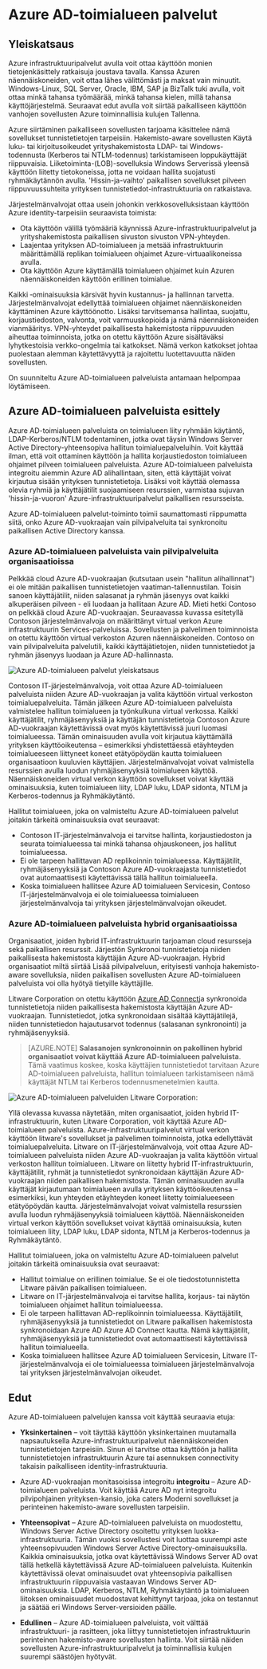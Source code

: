 <properties
    pageTitle="Yleistä Azure Active Directory-toimialuepalveluista | Microsoft Azure"
    description="Azure Active Directory-toimialuepalveluista yleiskatsaus"
    services="active-directory-ds"
    documentationCenter=""
    authors="mahesh-unnikrishnan"
    manager="stevenpo"
    editor="curtand"/>

<tags
    ms.service="active-directory-ds"
    ms.workload="identity"
    ms.tgt_pltfrm="na"
    ms.devlang="na"
    ms.topic="article"
    ms.date="10/07/2016"
    ms.author="maheshu"/>

# <a name="azure-ad-domain-services"></a>Azure AD-toimialueen palvelut

## <a name="overview"></a>Yleiskatsaus
Azure infrastruktuuripalvelut avulla voit ottaa käyttöön monien tietojenkäsittely ratkaisuja joustava tavalla. Kanssa Azuren näennäiskoneiden, voit ottaa lähes välittömästi ja maksat vain minuutit. Windows-Linux, SQL Server, Oracle, IBM, SAP ja BizTalk tuki avulla, voit ottaa minkä tahansa työmäärää, minkä tahansa kielen, millä tahansa käyttöjärjestelmä. Seuraavat edut avulla voit siirtää paikalliseen käyttöön vanhojen sovellusten Azure toiminnallisia kulujen Tallenna.

Azure siirtäminen paikalliseen sovellusten tarjoama käsittelee nämä sovellukset tunnistetietojen tarpeisiin. Hakemisto-aware sovellusten Käytä luku- tai kirjoitusoikeudet yrityshakemistosta LDAP- tai Windows-todennusta (Kerberos tai NTLM-todennus) tarkistamiseen loppukäyttäjät riippuvaisia. Liiketoiminta-(LOB)-sovelluksia Windows Serverissä yleensä käyttöön liitetty tietokoneissa, jotta ne voidaan hallita suojatusti ryhmäkäytännön avulla. 'Hissin-ja-vaihto' paikallisen sovellukset pilveen riippuvuussuhteita yrityksen tunnistetiedot-infrastruktuuria on ratkaistava.

Järjestelmänvalvojat ottaa usein johonkin verkkosovelluksistaan käyttöön Azure identity-tarpeisiin seuraavista toimista:

- Ota käyttöön välillä työmääriä käynnissä Azure-infrastruktuuripalvelut ja yrityshakemistosta paikallisen sivuston sivuston VPN-yhteyden.
- Laajentaa yrityksen AD-toimialueen ja metsää infrastruktuurin määrittämällä replikan toimialueen ohjaimet Azure-virtuaalikoneissa avulla.
- Ota käyttöön Azure käyttämällä toimialueen ohjaimet kuin Azuren näennäiskoneiden käyttöön erillinen toimialue.

Kaikki ‑ominaisuuksia kärsivät hyvin kustannus- ja hallinnan tarvetta. Järjestelmänvalvojat edellyttää toimialueen ohjaimet näennäiskoneiden käyttäminen Azure käyttöönotto. Lisäksi tarvitsemansa hallintaa, suojattu, korjaustiedoston, valvonta, voit varmuuskopioida ja nämä näennäiskoneiden vianmääritys. VPN-yhteydet paikallisesta hakemistosta riippuvuuden aiheuttaa toiminnoista, jotka on otettu käyttöön Azure sisältäväksi lyhytkestoisia verkko-ongelmia tai katkokset. Nämä verkon katkokset johtaa puolestaan alemman käytettävyyttä ja rajoitettu luotettavuutta näiden sovellusten.

On suunniteltu Azure AD-toimialueen palveluista antamaan helpompaa löytämiseen.


## <a name="introducing-azure-ad-domain-services"></a>Azure AD-toimialueen palveluista esittely
Azure AD-toimialueen palveluista on toimialueen liity ryhmään käytäntö, LDAP-Kerberos/NTLM todentaminen, jotka ovat täysin Windows Server Active Directory-yhteensopiva hallitun toimialuepalveluihin. Voit käyttää ilman, että voit ottaminen käyttöön ja hallita korjaustiedoston toimialueen ohjaimet pilveen toimialueen palveluista. Azure AD-toimialueen palveluista integroitu aiemmin Azure AD alihallintaan, siten, että käyttäjät voivat kirjautua sisään yrityksen tunnistetietoja. Lisäksi voit käyttää olemassa olevia ryhmiä ja käyttäjätilit suojaamiseen resurssien, varmistaa sujuvan 'hissin-ja-vuoron' Azure-infrastruktuuripalvelut paikallisen resursseista.

Azure AD-toimialueen palvelut-toiminto toimii saumattomasti riippumatta siitä, onko Azure AD-vuokraajan vain pilvipalveluita tai synkronoitu paikallisen Active Directory kanssa.

### <a name="azure-ad-domain-services-for-cloud-only-organizations"></a>Azure AD-toimialueen palveluista vain pilvipalveluita organisaatioissa
Pelkkää cloud Azure AD-vuokraajan (kutsutaan usein "hallitun alihallinnat") ei ole mitään paikallisen tunnistetietojen vaatiman-tallennustilan. Toisin sanoen käyttäjätilit, niiden salasanat ja ryhmän jäsenyys ovat kaikki alkuperäisen pilveen - eli luodaan ja hallitaan Azure AD. Mieti hetki Contoso on pelkkää cloud Azure AD-vuokraajan. Seuraavassa kuvassa esitetyllä Contoson järjestelmänvalvoja on määrittänyt virtual verkon Azure infrastruktuurin Services-palveluissa. Sovellusten ja palvelimen toiminnoista on otettu käyttöön virtual verkoston Azuren näennäiskoneiden. Contoso on vain pilvipalveluita palvelutili, kaikki käyttäjätietojen, niiden tunnistetiedot ja ryhmän jäsenyys luodaan ja Azure AD-hallinnasta.

![Azure AD-toimialueen palvelut yleiskatsaus](./media/active-directory-domain-services-overview/aadds-overview.png)

Contoson IT-järjestelmänvalvoja, voit ottaa Azure AD-toimialueen palveluista niiden Azure AD-vuokraajan ja valita käyttöön virtual verkoston toimialuepalveluita. Tämän jälkeen Azure AD-toimialueen palveluista valmistelee hallitun toimialueen ja työnkulkuna virtual verkossa. Kaikki käyttäjätilit, ryhmäjäsenyyksiä ja käyttäjän tunnistetietoja Contoson Azure AD-vuokraajan käytettävissä ovat myös käytettävissä juuri luomasi toimialueessa. Tämän ominaisuuden avulla voit kirjautua käyttämällä yrityksen käyttöoikeutensa – esimerkiksi yhdistettäessä etäyhteyden toimialueeseen liittyneet koneet etätyöpöydän kautta toimialueen organisaatioon kuuluvien käyttäjien. Järjestelmänvalvojat voivat valmistella resurssien avulla luodun ryhmäjäsenyyksiä toimialueen käyttöä. Näennäiskoneiden virtual verkon käyttöön sovellukset voivat käyttää ominaisuuksia, kuten toimialueen liity, LDAP luku, LDAP sidonta, NTLM ja Kerberos-todennus ja Ryhmäkäytäntö.

Hallitut toimialueen, joka on valmisteltu Azure AD-toimialueen palvelut joitakin tärkeitä ominaisuuksia ovat seuraavat:

- Contoson IT-järjestelmänvalvoja ei tarvitse hallinta, korjaustiedoston ja seurata toimialueessa tai minkä tahansa ohjauskoneen, jos hallitut toimialueessa.
- Ei ole tarpeen hallittavan AD replikoinnin toimialueessa. Käyttäjätilit, ryhmäjäsenyyksiä ja Contoson Azure AD-vuokraajasta tunnistetiedot ovat automaattisesti käytettävissä tällä hallitun toimialueella.
- Koska toimialueen hallitsee Azure AD toimialueen Servicesin, Contoso IT-järjestelmänvalvoja ei ole toimialueessa toimialueen järjestelmänvalvoja tai yrityksen järjestelmänvalvojan oikeudet.


### <a name="azure-ad-domain-services-for-hybrid-organizations"></a>Azure AD-toimialueen palveluista hybrid organisaatioissa
Organisaatiot, joiden hybrid IT-infrastruktuurin tarjoaman cloud resursseja sekä paikallisen resurssit. Järjestön Synkronoi tunnistetietoja niiden paikallisesta hakemistosta käyttäjän Azure AD-vuokraajan. Hybrid organisaatiot miltä siirtää Lisää pilvipalveluun, erityisesti vanhoja hakemisto-aware sovelluksia, niiden paikallisen sovellusten Azure AD-toimialueen palveluista voi olla hyötyä tietyille käyttäjille.

Litware Corporation on otettu käyttöön [Azure AD Connect](../active-directory/active-directory-aadconnect.md)ja synkronoida tunnistetietoja niiden paikallisesta hakemistosta käyttäjän Azure AD-vuokraajan. Tunnistetiedot, jotka synkronoidaan sisältää käyttäjätilejä, niiden tunnistetiedon hajautusarvot todennus (salasanan synkronointi) ja ryhmäjäsenyyksiä.

> [AZURE.NOTE] **Salasanojen synkronoinnin on pakollinen hybrid organisaatiot voivat käyttää Azure AD-toimialueen palveluista**. Tämä vaatimus koskee, koska käyttäjien tunnistetiedot tarvitaan Azure AD-toimialueen palveluista, hallitun toimialueen tarkistamiseen nämä käyttäjät NTLM tai Kerberos todennusmenetelmien kautta.

![Azure AD-toimialueen palveluiden Litware Corporation:](./media/active-directory-domain-services-overview/aadds-overview-synced-tenant.png)

Yllä olevassa kuvassa näytetään, miten organisaatiot, joiden hybrid IT-infrastruktuurin, kuten Litware Corporation, voit käyttää Azure AD-toimialueen palveluista. Azure-infrastruktuuripalvelut virtual verkon käyttöön litware's sovellukset ja palvelimen toiminnoista, jotka edellyttävät toimialuepalveluita. Litware on IT-järjestelmänvalvoja, voit ottaa Azure AD-toimialueen palveluista niiden Azure AD-vuokraajan ja valita käyttöön virtual verkoston hallitun toimialueen. Litware on liitetty hybrid IT-infrastruktuurin, käyttäjätilit, ryhmät ja tunnistetiedot synkronoidaan käyttäjän Azure AD-vuokraajan niiden paikallisen hakemistosta. Tämän ominaisuuden avulla käyttäjät kirjautumaan toimialueen avulla yrityksen käyttöoikeutensa – esimerkiksi, kun yhteyden etäyhteyden koneet liitetty toimialueeseen etätyöpöydän kautta. Järjestelmänvalvojat voivat valmistella resurssien avulla luodun ryhmäjäsenyyksiä toimialueen käyttöä. Näennäiskoneiden virtual verkon käyttöön sovellukset voivat käyttää ominaisuuksia, kuten toimialueen liity, LDAP luku, LDAP sidonta, NTLM ja Kerberos-todennus ja Ryhmäkäytäntö.

Hallitut toimialueen, joka on valmisteltu Azure AD-toimialueen palvelut joitakin tärkeitä ominaisuuksia ovat seuraavat:

- Hallitut toimialue on erillinen toimialue. Se ei ole tiedostotunnistetta Litware päivän paikallisen toimialueen.
- Litware on IT-järjestelmänvalvoja ei tarvitse hallita, korjaus- tai näytön toimialueen ohjaimet hallitun toimialueessa.
- Ei ole tarpeen hallittavan AD-replikoinnin toimialueessa. Käyttäjätilit, ryhmäjäsenyyksiä ja tunnistetiedot on Litware paikallisen hakemistosta synkronoidaan Azure AD Azure AD Connect kautta. Nämä käyttäjätilit, ryhmäjäsenyyksiä ja tunnistetiedot ovat automaattisesti käytettävissä hallitun toimialueella.
- Koska toimialueen hallitsee Azure AD toimialueen Servicesin, Litware IT-järjestelmänvalvoja ei ole toimialueessa toimialueen järjestelmänvalvoja tai yrityksen järjestelmänvalvojan oikeudet.


## <a name="benefits"></a>Edut
Azure AD-toimialueen palvelujen kanssa voit käyttää seuraavia etuja:

-   **Yksinkertainen** – voit täyttää käyttöön yksinkertainen muutamalla napsautuksella Azure-infrastruktuuripalvelut näennäiskoneiden tunnistetietojen tarpeisiin. Sinun ei tarvitse ottaa käyttöön ja hallita tunnistetietojen infrastruktuurin Azure tai asennuksen connectivity takaisin paikalliseen identity-infrastruktuuria.

-   Azure AD-vuokraajan monitasoisissa integroitu **integroitu** – Azure AD-toimialueen palveluista. Voit käyttää Azure AD nyt integroitu pilvipohjainen yrityksen-kansio, joka caters Moderni sovellukset ja perinteinen hakemisto-aware sovellusten tarpeisiin.

-   **Yhteensopivat** – Azure AD-toimialueen palveluista on muodostettu, Windows Server Active Directory osoitettu yrityksen luokka-infrastruktuuria. Tämän vuoksi sovellustesi voit luottaa suurempi aste yhteensopivuuden Windows Server Active Directory-ominaisuuksilla. Kaikkia ominaisuuksia, jotka ovat käytettävissä Windows Server AD ovat tällä hetkellä käytettävissä Azure AD-toimialueen palveluista. Kuitenkin käytettävissä olevat ominaisuudet ovat yhteensopivia paikallisen infrastruktuurin riippuvaisia vastaavan Windows Server AD-ominaisuuksia. LDAP, Kerberos, NTLM, Ryhmäkäytäntö ja toimialueen liitoksen ominaisuudet muodostavat kehittynyt tarjoaa, joka on testannut ja säätää eri Windows Server-versioiden päälle.

-   **Edullinen** – Azure AD-toimialueen palveluista, voit välttää infrastruktuuri- ja rasitteen, joka liittyy tunnistetietojen infrastruktuurin perinteinen hakemisto-aware sovellusten hallinta. Voit siirtää näiden sovellusten Azure-infrastruktuuripalvelut ja toiminnallisia kulujen suurempi säästöjen hyötyvät.
